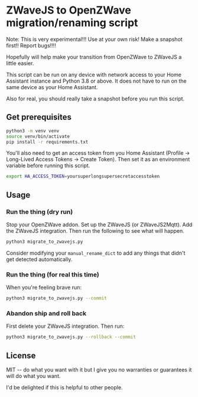 # ZWaveJS to OpenZWave migration/renaming script

Note: This is very experimental!!! Use at your own risk! Make a snapshot first!! Report bugs!!!!

Hopefully will help make your transition from OpenZWave to ZWaveJS a little easier.

This script can be run on any device with network access to your Home Assistant instance and Python 3.8 or above. It does not have to run on the same device as your Home Assistant.

Also for real, you should really take a snapshot before you run this script.

## Get prerequisites

```bash
python3 -m venv venv
source venv/bin/activate
pip install -r requirements.txt
```

You'll also need to get an access token from you Home Assistant (Profile -> Long-Lived Access Tokens -> Create Token). Then set it as an environment variable before running this script.

```bash
export HA_ACCESS_TOKEN=yoursuperlongsupersecretaccesstoken
```

## Usage

### Run the thing (dry run)

Stop your OpenZWave addon. Set up the ZWaveJS (or ZWaveJS2Mqtt). Add the ZWaveJS integration. Then run the following to see what will happen.

```bash
python3 migrate_to_zwavejs.py
```

Consider modifying your `manual_rename_dict` to add any things that didn't get detected automatically.

### Run the thing (for real this time)

When you're feeling brave run:

```bash
python3 migrate_to_zwavejs.py --commit
```

### Abandon ship and roll back

First delete your ZWaveJS integration. Then run:

```bash
python3 migrate_to_zwavejs.py --rollback --commit
```

## License

MIT -- do what you want with it but I give you no warranties or guarantees it will do what you want.

I'd be delighted if this is helpful to other people.